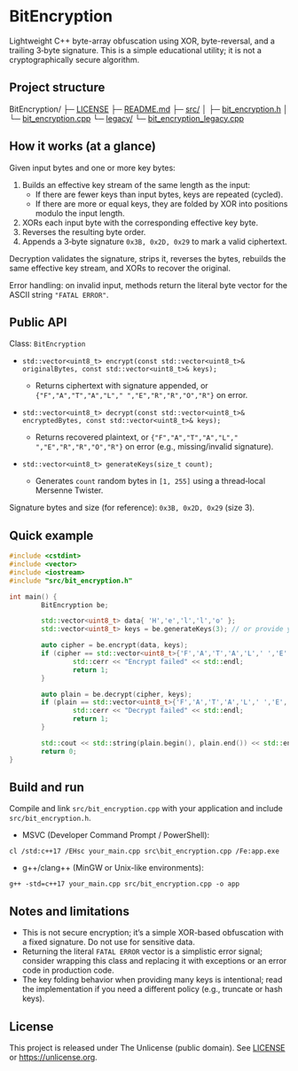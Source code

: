 # BitEncryption

Lightweight C++ byte-array obfuscation using XOR, byte-reversal, and a trailing 3‑byte signature. This is a simple educational utility; it is not a cryptographically secure algorithm.

## Project structure

BitEncryption/
├─ [LICENSE](LICENSE)
├─ [README.md](README.md)
├─ [src/](src/)
│  ├─ [bit_encryption.h](src/bit_encryption.h)
│  └─ [bit_encryption.cpp](src/bit_encryption.cpp)
└─ [legacy/](legacy/)
	└─ [bit_encryption_legacy.cpp](legacy/bit_encryption_legacy.cpp)

## How it works (at a glance)

Given input bytes and one or more key bytes:

1. Builds an effective key stream of the same length as the input:
	 - If there are fewer keys than input bytes, keys are repeated (cycled).
	 - If there are more or equal keys, they are folded by XOR into positions modulo the input length.
2. XORs each input byte with the corresponding effective key byte.
3. Reverses the resulting byte order.
4. Appends a 3‑byte signature `0x3B, 0x2D, 0x29` to mark a valid ciphertext.

Decryption validates the signature, strips it, reverses the bytes, rebuilds the same effective key stream, and XORs to recover the original.

Error handling: on invalid input, methods return the literal byte vector for the ASCII string `"FATAL ERROR"`.

## Public API

Class: `BitEncryption`

- `std::vector<uint8_t> encrypt(const std::vector<uint8_t>& originalBytes, const std::vector<uint8_t>& keys);`
	- Returns ciphertext with signature appended, or `{"F","A","T","A","L"," ","E","R","R","O","R"}` on error.

- `std::vector<uint8_t> decrypt(const std::vector<uint8_t>& encryptedBytes, const std::vector<uint8_t>& keys);`
	- Returns recovered plaintext, or `{"F","A","T","A","L"," ","E","R","R","O","R"}` on error (e.g., missing/invalid signature).

- `std::vector<uint8_t> generateKeys(size_t count);`
	- Generates `count` random bytes in `[1, 255]` using a thread‑local Mersenne Twister.

Signature bytes and size (for reference): `0x3B, 0x2D, 0x29` (size 3).

## Quick example

```cpp
#include <cstdint>
#include <vector>
#include <iostream>
#include "src/bit_encryption.h"

int main() {
		BitEncryption be;

		std::vector<uint8_t> data{ 'H','e','l','l','o' };
		std::vector<uint8_t> keys = be.generateKeys(3); // or provide your own keys

		auto cipher = be.encrypt(data, keys);
		if (cipher == std::vector<uint8_t>{'F','A','T','A','L',' ','E','R','R','O','R'}) {
				std::cerr << "Encrypt failed" << std::endl;
				return 1;
		}

		auto plain = be.decrypt(cipher, keys);
		if (plain == std::vector<uint8_t>{'F','A','T','A','L',' ','E','R','R','O','R'}) {
				std::cerr << "Decrypt failed" << std::endl;
				return 1;
		}

		std::cout << std::string(plain.begin(), plain.end()) << std::endl; // Hello
		return 0;
}
```

## Build and run

Compile and link `src/bit_encryption.cpp` with your application and include `src/bit_encryption.h`.

- MSVC (Developer Command Prompt / PowerShell):

```
cl /std:c++17 /EHsc your_main.cpp src\bit_encryption.cpp /Fe:app.exe
```

- g++/clang++ (MinGW or Unix-like environments):

```
g++ -std=c++17 your_main.cpp src/bit_encryption.cpp -o app
```

## Notes and limitations

- This is not secure encryption; it’s a simple XOR-based obfuscation with a fixed signature. Do not use for sensitive data.
- Returning the literal `FATAL ERROR` vector is a simplistic error signal; consider wrapping this class and replacing it with exceptions or an error code in production code.
- The key folding behavior when providing many keys is intentional; read the implementation if you need a different policy (e.g., truncate or hash keys).

## License

This project is released under The Unlicense (public domain). See [LICENSE](LICENSE) or https://unlicense.org.